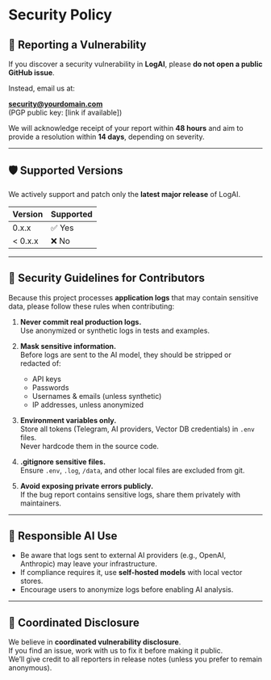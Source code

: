 # Security Policy

## 📢 Reporting a Vulnerability

If you discover a security vulnerability in **LogAI**, please **do not open a public GitHub issue**.

Instead, email us at:

**security@yourdomain.com**  
(PGP public key: [link if available])

We will acknowledge receipt of your report within **48 hours** and aim to provide a resolution within **14 days**, depending on severity.

---

## 🛡 Supported Versions

We actively support and patch only the **latest major release** of LogAI.

| Version | Supported          |
| ------- | ------------------ |
| 0.x.x   | ✅ Yes              |
| < 0.x.x | ❌ No               |

---

## 🔐 Security Guidelines for Contributors

Because this project processes **application logs** that may contain sensitive data, please follow these rules when contributing:

1. **Never commit real production logs.**  
   Use anonymized or synthetic logs in tests and examples.

2. **Mask sensitive information.**  
   Before logs are sent to the AI model, they should be stripped or redacted of:
   - API keys
   - Passwords
   - Usernames & emails (unless synthetic)
   - IP addresses, unless anonymized

3. **Environment variables only.**  
   Store all tokens (Telegram, AI providers, Vector DB credentials) in `.env` files.  
   Never hardcode them in the source code.

4. **.gitignore sensitive files.**  
   Ensure `.env`, `.log`, `/data`, and other local files are excluded from git.

5. **Avoid exposing private errors publicly.**  
   If the bug report contains sensitive logs, share them privately with maintainers.

---

## 🧩 Responsible AI Use

- Be aware that logs sent to external AI providers (e.g., OpenAI, Anthropic) may leave your infrastructure.
- If compliance requires it, use **self-hosted models** with local vector stores.
- Encourage users to anonymize logs before enabling AI analysis.

---

## 🤝 Coordinated Disclosure

We believe in **coordinated vulnerability disclosure**.  
If you find an issue, work with us to fix it before making it public.  
We’ll give credit to all reporters in release notes (unless you prefer to remain anonymous).
